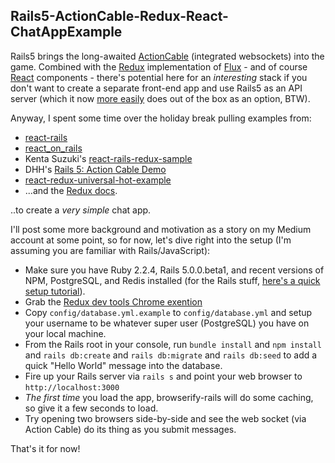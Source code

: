 ## Rails5-ActionCable-Redux-React-ChatAppExample

Rails5 brings the long-awaited [ActionCable](https://github.com/rails/rails/tree/master/actioncable) (integrated websockets) into the game. Combined with the [Redux](https://github.com/rackt/redux) implementation of [Flux](https://facebook.github.io/flux/) - and of course [React](https://facebook.github.io/react/) components - there's potential here for an _interesting_ stack if you don't want to create a separate front-end app and use Rails5 as an API server (which it now [more easily](https://github.com/rails/rails/pull/19832) does out of the box as an option, BTW).

Anyway, I spent some time over the holiday break pulling examples from:

* [react-rails](https://github.com/reactjs/react-rails)
* [react_on_rails](https://github.com/shakacode/react_on_rails)
* Kenta Suzuki's [react-rails-redux-sample](https://github.com/suzan2go/react-rails-redux-sample)
* DHH's [Rails 5: Action Cable Demo](https://medium.com/@dhh/rails-5-action-cable-demo-8bba4ccfc55e)
* [react-redux-universal-hot-example](https://github.com/erikras/react-redux-universal-hot-example)
* ...and the [Redux docs](https://github.com/rackt/redux/tree/master/docs).

..to create a _very simple_ chat app.

I'll post some more background and motivation as a story on my Medium account at some point, so for now, let's dive right into the setup (I'm assuming you are familiar with Rails/JavaScript):

* Make sure you have Ruby 2.2.4, Rails 5.0.0.beta1, and recent versions of NPM, PostgreSQL, and Redis installed (for the Rails stuff, [here's a quick setup tutorial](https://articles.startuprocket.com/how-to-setup-a-mac-to-begin-developing-ruby-on-rails-web-applications-776435045393#.ld3h5plxs)).
* Grab the [Redux dev tools Chrome exention](https://chrome.google.com/webstore/detail/redux-devtools/lmhkpmbekcpmknklioeibfkpmmfibljd?hl=en)
* Copy `config/database.yml.example` to `config/database.yml` and setup your username to be whatever super user (PostgreSQL) you have on your local machine.
* From the Rails root in your console, run `bundle install` and `npm install` and `rails db:create` and `rails db:migrate` and `rails db:seed` to add a quick "Hello World" message into the database.
* Fire up your Rails server via `rails s` and point your web browser to `http://localhost:3000`
* *The first time* you load the app, browserify-rails will do some caching, so give it a few seconds to load.
* Try opening two browsers side-by-side and see the web socket (via Action Cable) do its thing as you submit messages.

That's it for now!


